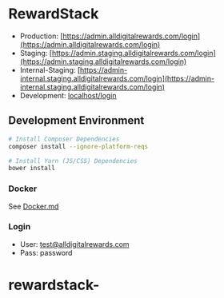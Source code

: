 # RewardStack

* Production: [https://admin.alldigitalrewards.com/login](https://admin.alldigitalrewards.com/login)
* Staging: [https://admin.staging.alldigitalrewards.com/login](https://admin.staging.alldigitalrewards.com/login)
* Internal-Staging: [https://admin-internal.staging.alldigitalrewards.com/login](https://admin-internal.staging.alldigitalrewards.com/login)
* Development: [localhost/login](http://localhost/login)

## Development Environment
```bash 
# Install Composer Dependencies
composer install --ignore-platform-reqs

# Install Yarn (JS/CSS) Dependencies
bower install
```

### Docker

See [Docker.md](Docker.md)

### Login

* User: test@alldigitalrewards.com
* Pass: password
# rewardstack-
